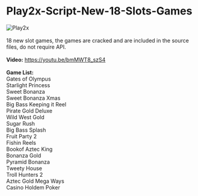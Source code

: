 # Play2x-Script-New-18-Slots-Games
![Play2x](https://github.com/BetCodex/Play2x-Script-New-18-Slots-Games/assets/162466962/23437cb7-50d1-47f3-a8fa-3df7935269f0)
<br><br>
18 new slot games, the games are cracked and are included in the source files, do not require API.<br><br>
<b>Video:</b> https://youtu.be/bmMWT8_szS4
<br>
<br>
<b>Game List:</b><br>
Gates of Olympus
<br>
Starlight Princess
<br>
Sweet Bonanza
<br>
Sweet Bonanza Xmas
<br>
Big Bass Keeping it Reel
<br>
Pirate Gold Deluxe
<br>
Wild West Gold
<br>
Sugar Rush
<br>
Big Bass Splash
<br>
Fruit Party 2
<br>
Fishin Reels
<br>
Bookof Aztec King
<br>
Bonanza Gold
<br>
Pyramid Bonanza
<br>
Tweety House
<br>
Troll Hunters 2
<br>
Aztec Gold Mega Ways
<br>
Casino Holdem Poker

